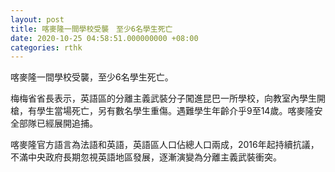 ```yaml
---
layout: post
title: 喀麥隆一間學校受襲　至少6名學生死亡
date: 2020-10-25 04:58:51.000000000 +08:00
categories: rthk
---
```


喀麥隆一間學校受襲，至少6名學生死亡。

梅梅省省長表示，英語區的分離主義武裝分子闖進昆巴一所學校，向教室內學生開槍，有學生當場死亡，另有數名學生重傷。遇難學生年齡介乎9至14歲。喀麥隆安全部隊已經展開追捕。

喀麥隆官方語言為法語和英語，英語區人口佔總人口兩成，2016年起持續抗議，不滿中央政府長期忽視英語地區發展，逐漸演變為分離主義武裝衝突。
